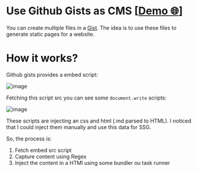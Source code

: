 # Use Github Gists as CMS [[Demo :globe_with_meridians:](https://amendoa.dev/lab/github-gists-as-cms)]


You can create multiple files in a [Gist](https://docs.github.com/en/get-started/writing-on-github/editing-and-sharing-content-with-gists/creating-gists#about-gists). The idea is to use these files to generate static pages for a website.

# How it works?

Github gists provides a embed script:

![image](https://github.com/user-attachments/assets/adf37a24-41e2-4871-bd84-337f0cb1f434)

Fetching this script src you can see some `document.write` scripts:

![image](https://github.com/user-attachments/assets/959522d9-273d-44aa-8aed-5878ddb1e6a5)

These scripts are injecting an css and html (.md parsed to HTML). I noticed that I could inject them manually and use this data for SSG.

So, the process is:

1. Fetch embed src script
2. Capture content using Regex
3. Inject the content in a HTMl using some bundler ou task runner
